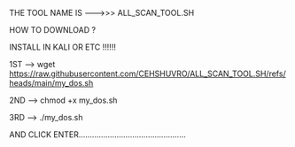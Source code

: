 THE TOOL NAME IS --->>> ALL_SCAN_TOOL.SH

HOW TO DOWNLOAD ?

INSTALL IN KALI OR ETC !!!!!!

1ST --> wget https://raw.githubusercontent.com/CEHSHUVRO/ALL_SCAN_TOOL.SH/refs/heads/main/my_dos.sh

2ND --> chmod +x my_dos.sh

3RD --> ./my_dos.sh

AND CLICK ENTER................................................
